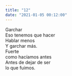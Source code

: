 ```yaml
---
title: "12"
date: "2021-01-05 00:12:00"
---
```


Garchar\
Eso tenemos que hacer\
Hablar menos\
Y garchar más.\
Fuerte\
como hacíamos antes\
Antes de dejar de ser\
lo que fuimos.

